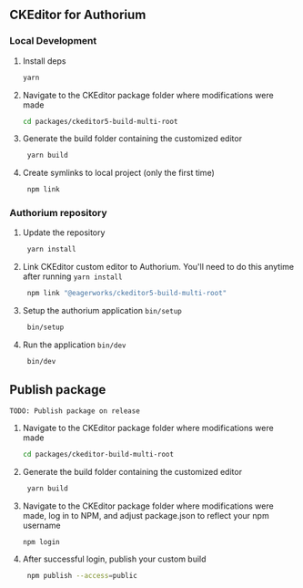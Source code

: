 ## CKEditor for Authorium

### Local Development
1. Install deps 
   ```bash
   yarn
   ```
2. Navigate to the CKEditor package folder where modifications were made
   
   ```bash
   cd packages/ckeditor5-build-multi-root
   ```

3. Generate the build folder containing the customized editor

   ```bash
	yarn build
   ```
   
4. Create symlinks to local project (only the first time)

   ```bash
	npm link
   ```

### Authorium repository
1. Update the repository

   ```bash
	yarn install
   ```

2. Link CKEditor custom editor to Authorium. You'll need to do this anytime after running `yarn install`

   ```bash
	npm link "@eagerworks/ckeditor5-build-multi-root"
   ```

3. Setup the authorium application `bin/setup`

   ```bash
	bin/setup
   ```
   
4. Run the application `bin/dev`

   ```bash
	bin/dev
   ```

## Publish package
`TODO: Publish package on release`

1. Navigate to the CKEditor package folder where modifications were made
   
   ```bash
   cd packages/ckeditor-build-multi-root
   ```
2. Generate the build folder containing the customized editor

   ```bash
	yarn build
   ```

3. Navigate to the CKEditor package folder where modifications were made, log in to NPM, and adjust package.json to reflect your npm username

    ```bash
	npm login
   ```

4. After successful login, publish your custom build

   ```bash
	npm publish --access=public
   ```